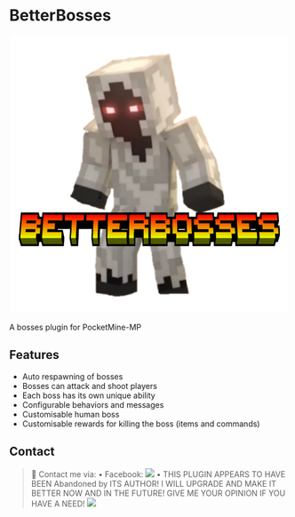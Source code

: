 # BetterBosses
<p align="center"><img src="icon-plugin.png"></p>
A bosses plugin for PocketMine-MP

## Features
- Auto respawning of bosses
- Bosses can attack and shoot players
- Each boss has its own unique ability
- Configurable behaviors and messages
- Customisable human boss
- Customisable rewards for killing the boss (items and commands)

## Contact
> 📢 Contact me via:
>        • Facebook: <a href="https://www.facebook.com/profile.php?id=61555336191287&mibextid=ZbWKwL"><img src="https://www.google.com/search?client=ms-android-xiaomi-rvo3&sca_esv=dc237e1a21ded4e7&sca_upv=1&sxsrf=ACQVn09BeWFfuwbX2doyMKPK6oYO5GhWQA:1713606429140&q=Facebook+Icon&uds=AMwkrPubqdDjBmC7DhicLtpZCZYioq4QB4o6fQ_82VzmJRTdeSaNibfB5p9L8ueXVRJJuL80gjqOb09BIyKGGMvIFzeQxHTuGdB2Cg1gvEWgc-EXUgxBS3VIUYere67kvVde0BQRmIBGq31awVW1QvAkF8J_NG_vl4G3u2vEuXI-MZ9xbsuy55-QUN8KpGF3JZJQd7XMBmaj3cAAdfI4TiG3qtUXXAG4gnqmFa5Ozohi8-M3NMzrBNG8EMm84qB8pt7vF7TW6mOVW3KVxoIXhZ4G-Q46BN46lfnTsvAo36XoAZMvibzRbtNTuJxZDfffkHqZ3XXuy0r66_pUz2RBinBXrU0hOKhxGQ&udm=2&prmd=isvnbtz&sa=X&ved=2ahUKEwiFqvizwdCFAxXksVYBHRrwB_kQtKgLegQIEBAB&biw=393&bih=737&dpr=2.75#vhid=rf1Dngq7NLrRYM&vssid=mosaic"></a>
>        • 
> THIS PLUGIN APPEARS TO HAVE BEEN Abandoned by ITS AUTHOR! I WILL UPGRADE AND MAKE IT BETTER NOW AND IN THE FUTURE!
> GIVE ME YOUR OPINION IF YOU HAVE A NEED!
> <a href="https://poggit.pmmp.io/p/BetterBosses"><img src="https://poggit.pmmp.io/shield.dl.total/BetterBosses"></a>
